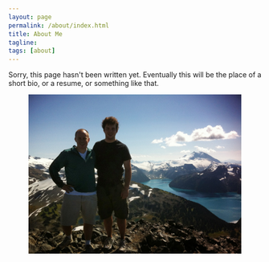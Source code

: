 ```yaml
---
layout: page
permalink: /about/index.html
title: About Me
tagline: 
tags: [about]
---
```


Sorry, this page hasn't been written yet.
Eventually this will be the place of a short bio, or a resume, or something like that.



<figure>
    <a href="/images/black_tusk.jpg">
        <img src="/images/black_tusk.jpg">
    </a>
</figure>
     
